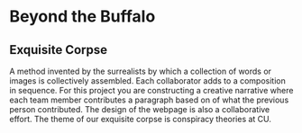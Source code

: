 # Beyond the Buffalo
## Exquisite Corpse

A method invented by the surrealists by which a collection of words or images is collectively assembled. Each collaborator adds to a composition in sequence. For this project you are constructing a creative narrative where each team member contributes a paragraph based on of what the previous person contributed. The design of the webpage is also a collaborative effort. The theme of our exquisite corpse is conspiracy theories at CU. 

